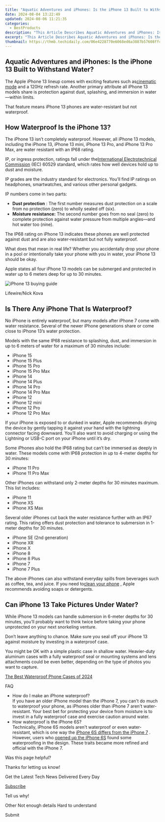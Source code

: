 ```yaml
---
title: "Aquatic Adventures and iPhones: Is the iPhone 13 Built to Withstand Water?"
date: 2024-08-04 13:22:49
updated: 2024-08-06 11:21:35
categories:
  - BestProducts
description: "This Article Describes Aquatic Adventures and iPhones: Is the iPhone 13 Built to Withstand Water?"
excerpt: "This Article Describes Aquatic Adventures and iPhones: Is the iPhone 13 Built to Withstand Water?"
thumbnail: https://thmb.techidaily.com/06e4228770e6068ed6a3887b57608ffc3ec670ddf3f56b58d3f796cd0fa916df.jpg
---
```


## Aquatic Adventures and iPhones: Is the iPhone 13 Built to Withstand Water?
 The Apple iPhone 13 lineup comes with exciting features such as[cinematic mode](https://www.lifewire.com/the-iphone-13s-cinematic-mode-is-plain-stunning-5201369) and a 120Hz refresh rate. Another primary attribute all iPhone 13 models share is protection against dust, splashing, and immersion in water—within limits.

 That feature means iPhone 13 phones are water-resistant but not waterproof.

## How Waterproof Is the iPhone 13?

 The iPhone 13 isn’t completely waterproof. However, all iPhone 13 models, including the iPhone 13, iPhone 13 mini, iPhone 13 Pro, and iPhone 13 Pro Max, are water resistant with an IP68 rating.

 IP, or ingress protection, ratings fall under the[International Electrotechnical Commission](https://www.iec.ch/ip-ratings) (IEC) 60529 standard, which rates how well devices hold up to dust and moisture.

 IP grades are the industry standard for electronics. You’ll find IP ratings on headphones, smartwatches, and various other personal gadgets.

 IP numbers come in two parts:

* **Dust protection** : The first number measures dust protection on a scale from no protection (zero) to wholly sealed off (six).
* **Moisture resistance:**  The second number goes from no seal (zero) to complete protection against water pressure from multiple angles—and hot water too (nine).

 The IP68 rating on iPhone 13 indicates these phones are well protected against dust and are also water-resistant but not fully waterproof.

 What does that mean in real life? Whether you accidentally drop your phone in a pool or intentionally take your phone with you in water, your iPhone 13 should be okay.

 Apple states all four iPhone 13 models can be submerged and protected in water up to 6 meters deep for up to 30 minutes.  

![iPhone 13 buying guide](https://www.lifewire.com/thmb/VETTzXX6bwPql-zmoc7Hc1N-Z24=/1500x0/filters:no_upscale():max_bytes(150000):strip_icc():format(webp)/Web_1500-iphone-13-mini-iphone-13-pro-iphone-13-iphone-13-pro-max-4-crop-4165e1d022c647f187ce3950d046182b.jpg)

Lifewire/Nick Kova

## Is There Any iPhone That Is Waterproof?

 No iPhone is entirely waterproof, but many models after iPhone 7 come with water resistance. Several of the newer iPhone generations share or come close to iPhone 13’s water protection.

 Models with the same IP68 resistance to splashing, dust, and immersion in up to 6 meters of water for a maximum of 30 minutes include:  

* iPhone 15
* iPhone 15 Plus
* iPhone 15 Pro
* iPhone 15 Pro Max
* iPhone 14
* iPhone 14 Plus
* iPhone 14 Pro
* iPhone 14 Pro Max
* iPhone 12
* iPhone 12 mini
* iPhone 12 Pro
* iPhone 12 Pro Max

 If your iPhone is exposed to or dunked in water, Apple recommends drying the device by gently tapping it against your hand with the lightning connector facing downward. You’ll also want to avoid charging or using the Lightning or USB-C port on your iPhone until it’s dry.

 Some iPhones also hold the IP68 rating but can’t be immersed as deeply in water. These models come with IP68 protection in up to 4-meter depths for 30 minutes:  

* iPhone 11 Pro
* iPhone 11 Pro Max

 Other iPhones can withstand only 2-meter depths for 30 minutes maximum. This list includes:

* iPhone 11
* iPhone XS
* iPhone XS Max

 Several older iPhones cut back the water resistance further with an IP67 rating. This rating offers dust protection and tolerance to submersion in 1-meter depths for 30 minutes.  

* iPhone SE (2nd generation)
* iPhone XR
* iPhone X
* iPhone 8
* iPhone 8 Plus
* iPhone 7
* iPhone 7 Plus

 The above iPhones can also withstand everyday spills from beverages such as coffee, tea, and juice. If you need to[clean your phone](https://www.lifewire.com/how-to-clean-phone-screen-4688907) , Apple recommends avoiding soaps or detergents.

## Can iPhone 13 Take Pictures Under Water?

 While iPhone 13 models can handle submersion in 6-meter depths for 30 minutes, you’ll probably want to think twice before taking your phone unprotected on your next snorkeling venture.

 Don’t leave anything to chance. Make sure you seal off your iPhone 13 against moisture by investing in a waterproof case.

 You might be OK with a simple plastic case in shallow water. Heavier-duty aluminum cases with a fully waterproof seal or mounting systems and lens attachments could be even better, depending on the type of photos you want to capture.  

[The Best Waterproof Phone Cases of 2024](https://www.lifewire.com/best-waterproof-phone-cases-4158190)

 FAQ

* How do I make an iPhone waterproof?  
 If you have an older iPhone model than the iPhone 7, you can't do much to waterproof your phone, as iPhones older than iPhone 7 aren't water-resistant. Your best bet for protecting your device from moisture is to invest in a fully waterproof case and exercise caution around water.
* How waterproof is the iPhone 6S?  
 Technically, iPhone 6S models aren't waterproof or even water-resistant, which is one way the [iPhone 6S differs from the iPhone 7](https://www.lifewire.com/how-is-the-iphone-7-different-from-the-iphone-6s-4084494) . However, users who [opened up the iPhone 6S](https://www.ifixit.com/News/7408/iphone-waterproof) found some waterproofing in the design. These traits became more refined and official with the iPhone 7\.

Was this page helpful?

Thanks for letting us know!

 Get the Latest Tech News Delivered Every Day

[Subscribe](https://www.lifewire.com/#)

Tell us why!

 Other  Not enough details  Hard to understand

 Submit

<ins class="adsbygoogle"
     style="display:block"
     data-ad-format="autorelaxed"
     data-ad-client="ca-pub-7571918770474297"
     data-ad-slot="1223367746"></ins>



<ins class="adsbygoogle"
     style="display:block"
     data-ad-client="ca-pub-7571918770474297"
     data-ad-slot="8358498916"
     data-ad-format="auto"
     data-full-width-responsive="true"></ins>

